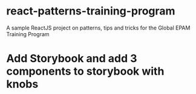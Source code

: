 # react-patterns-training-program
A sample ReactJS project on patterns, tips and tricks for the Global EPAM Training Program

# Add Storybook and add 3 components to storybook with knobs